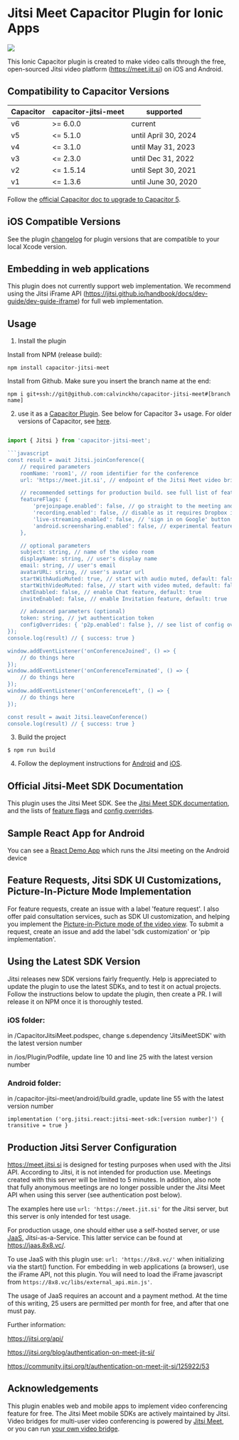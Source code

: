 # Jitsi Meet Capacitor Plugin for Ionic Apps
<img src="https://img.shields.io/npm/v/capacitor-jitsi-meet?style=flat-square" />

This Ionic Capacitor plugin is created to make video calls through the free, open-sourced Jitsi video platform (https://meet.jit.si) on iOS and Android.

## Compatibility to Capacitor Versions

<table>
  <thead>
    <tr>
      <th>Capacitor</th>
      <th>capacitor-jitsi-meet</th>
      <th>supported</th>
    </tr>
  </thead>
  <tbody>
    <tr>
      <td>
        v6
      </td>
      <td>
        >= 6.0.0
      </td>
      <td>
        current
      </td>
    </tr>
    <tr>
      <td>
        v5
      </td>
      <td>
        <= 5.1.0
      </td>
      <td>
        until April 30, 2024
      </td>
    </tr>
    <tr>
      <td>
        v4
      </td>
      <td>
        <= 3.1.0
      </td>
      <td>
        until May 31, 2023
      </td>
    </tr>
    <tr>
      <td>
        v3
      </td>
      <td>
        <= 2.3.0
      </td>
      <td>
        until Dec 31, 2022
      </td>
    </tr>
    <tr>
      <td>
        v2
      </td>
      <td>
        <= 1.5.14
      </td>
      <td>
        until Sept 30, 2021
      </td>
    </tr>
    <tr>
      <td>
        v1
      </td>
      <td>
        <= 1.3.6
      </td>
      <td>
        until June 30, 2020
      </td>
    </tr>
  </tbody>
</table>

Follow the [official Capacitor doc to upgrade to Capacitor 5](https://capacitorjs.com/docs/updating/5-0).

## iOS Compatible Versions

See the plugin [changelog](https://github.com/calvinckho/capacitor-jitsi-meet/blob/master/CHANGELOG.md) for plugin versions that are compatible to your local Xcode version.

## Embedding in web applications

This plugin does not currently support web implementation. We recommend using the Jitsi iFrame API (https://jitsi.github.io/handbook/docs/dev-guide/dev-guide-iframe) for full web implementation.

## Usage

1. Install the plugin

Install from NPM (release build):
```
npm install capacitor-jitsi-meet
```
Install from Github. Make sure you insert the branch name at the end:
```
npm i git+ssh://git@github.com:calvinckho/capacitor-jitsi-meet#[branch name]
```
2. use it as a [Capacitor Plugin](https://capacitorjs.com/docs/getting-started#adding-capacitor-to-your-app). See below for Capacitor 3+ usage. For older versions of Capacitor, see [here](https://github.com/calvinckho/capacitor-jitsi-meet/blob/7321356fcae47228d250aec1e9acba3796835769/README.md).
```javascript

import { Jitsi } from 'capacitor-jitsi-meet';

```javascript
const result = await Jitsi.joinConference({
    // required parameters
    roomName: 'room1', // room identifier for the conference
    url: 'https://meet.jit.si', // endpoint of the Jitsi Meet video bridge

    // recommended settings for production build. see full list of featureFlags in the official Jitsi Meet SDK documentation
    featureFlags: {
        'prejoinpage.enabled': false, // go straight to the meeting and do not show the pre-join page
        'recording.enabled': false, // disable as it requires Dropbox integration
        'live-streaming.enabled': false, // 'sign in on Google' button not yet functional
        'android.screensharing.enabled': false, // experimental feature, not fully production ready
    },

    // optional parameters
    subject: string, // name of the video room
    displayName: string, // user's display name
    email: string, // user's email
    avatarURL: string, // user's avatar url
    startWithAudioMuted: true, // start with audio muted, default: false
    startWithVideoMuted: false, // start with video muted, default: false
    chatEnabled: false, // enable Chat feature, default: true
    inviteEnabled: false, // enable Invitation feature, default: true

    // advanced parameters (optional)
    token: string, // jwt authentication token
    configOverrides: { 'p2p.enabled': false }, // see list of config overrides in the official Jitsi Meet SDK documentation
});
console.log(result) // { success: true }

window.addEventListener('onConferenceJoined', () => {
    // do things here
});
window.addEventListener('onConferenceTerminated', () => {
    // do things here
});
window.addEventListener('onConferenceLeft', () => {
    // do things here
});

const result = await Jitsi.leaveConference()
console.log(result) // { success: true }
```

3. Build the project

```
$ npm run build
```

4. Follow the deployment instructions for [Android](android/README.md) and [iOS](ios/README.md).

## Official Jitsi-Meet SDK Documentation

This plugin uses the Jitsi Meet SDK. See the [Jitsi Meet SDK documentation](https://jitsi.github.io/handbook/docs/dev-guide/dev-guide-ios-sdk), and the lists of [feature flags](https://jitsi.github.io/handbook/docs/dev-guide/mobile-feature-flags) and [config overrides](https://github.com/jitsi/jitsi-meet/blob/master/config.js).

## Sample React App for Android

You can see a [React Demo App](https://github.com/calvinckho/react-capacitor-jitsi-meet-sample) which runs the Jitsi meeting on the Android device

## Feature Requests, Jitsi SDK UI Customizations, Picture-In-Picture Mode Implementation

For feature requests, create an issue with a label 'feature request'. I also offer paid consultation services, such as SDK UI customization, and helping you implement the [Picture-in-Picture mode of the video view](https://ds.ivr.solutions/media/pip_demo.mp4). To submit a request, create an issue and add the label 'sdk customization' or 'pip implementation'.

## Using the Latest SDK Version

Jitsi releases new SDK versions fairly frequently. Help is appreciated to update the plugin to use the latest SDKs, and to test it on actual projects. Follow the instructions below to update the plugin, then create a PR. I will release it on NPM once it is thoroughly tested.

### iOS folder:

in /CapacitorJitsiMeet.podspec, change s.dependency 'JitsiMeetSDK' with the latest version number

in /ios/Plugin/Podfile, update line 10 and line 25 with the latest version number


### Android folder:

in /capacitor-jitsi-meet/android/build.gradle, update line 55 with the latest version number
```
implementation ('org.jitsi.react:jitsi-meet-sdk:[version number]') { transitive = true }
```

## Production Jitsi Server Configuration
https://meet.jitsi.si is designed for testing purposes when used with the Jitsi API. According to Jitsi, it is not intended for production use. Meetings created with this server will be limited to 5 minutes. In addition, also note that fully anonymous meetings are no longer possible under the Jitsi Meet API when using this server (see authentication post below).

The examples here use `url: 'https://meet.jit.si'` for the Jitsi server, but this server is only intended for test usage.

For production usage, one should either use a self-hosted server, or use [JaaS](https://jaas.8x8.vc/), Jitsi-as-a-Service. This latter service can be found at https://jaas.8x8.vc/.

To use JaaS with this plugin use: `url: 'https://8x8.vc/'` when initializing via the start() function. For embedding in web applications (a browser), use the iFrame API, not this plugin. You will need to load the iFrame javascript from `https://8x8.vc/libs/external_api.min.js'`. 

The usage of JaaS requires an account and a payment method. At the time of this writing, 25 users are permitted per month for free, and after that one must pay.

Further information:

https://jitsi.org/api/

https://jitsi.org/blog/authentication-on-meet-jit-si/

https://community.jitsi.org/t/authentication-on-meet-jit-si/125922/53


## Acknowledgements

This plugin enables web and mobile apps to implement video conferencing feature for free. The Jitsi Meet mobile SDKs are actively maintained by Jitsi. Video bridges for multi-user video conferencing is powered by [Jitsi Meet](https://meet.jit.si), or you can run [your own video bridge](https://jitsi.github.io/handbook/docs/devops-guide/devops-guide-start).
